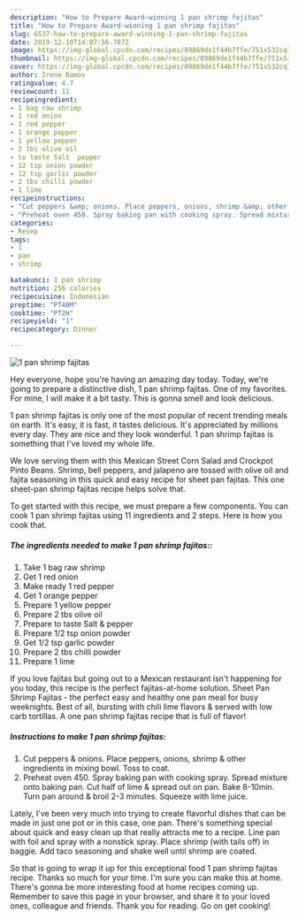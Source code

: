 ```yaml
---
description: "How to Prepare Award-winning 1 pan shrimp fajitas"
title: "How to Prepare Award-winning 1 pan shrimp fajitas"
slug: 6537-how-to-prepare-award-winning-1-pan-shrimp-fajitas
date: 2019-12-10T14:07:56.787Z
image: https://img-global.cpcdn.com/recipes/89869de1f44b7ffe/751x532cq70/1-pan-shrimp-fajitas-recipe-main-photo.jpg
thumbnail: https://img-global.cpcdn.com/recipes/89869de1f44b7ffe/751x532cq70/1-pan-shrimp-fajitas-recipe-main-photo.jpg
cover: https://img-global.cpcdn.com/recipes/89869de1f44b7ffe/751x532cq70/1-pan-shrimp-fajitas-recipe-main-photo.jpg
author: Irene Ramos
ratingvalue: 4.7
reviewcount: 11
recipeingredient:
- 1 bag raw shrimp
- 1 red onion
- 1 red pepper
- 1 orange pepper
- 1 yellow pepper
- 2 tbs olive oil
- to taste Salt  pepper
- 12 tsp onion powder
- 12 tsp garlic powder
- 2 tbs chilli powder
- 1 lime
recipeinstructions:
- "Cut peppers &amp; onions. Place peppers, onions, shrimp &amp; other ingredients in mixing bowl. Toss to coat."
- "Preheat oven 450. Spray baking pan with cooking spray. Spread mixture onto baking pan. Cut half of lime &amp; spread out on pan. Bake 8-10min. Turn pan around &amp; broil 2-3 minutes. Squeeze with lime juice."
categories:
- Resep
tags:
- 1
- pan
- shrimp

katakunci: 1 pan shrimp
nutrition: 256 calories
recipecuisine: Indonesian
preptime: "PT40M"
cooktime: "PT2H"
recipeyield: "1"
recipecategory: Dinner

---
```



![1 pan shrimp fajitas](https://img-global.cpcdn.com/recipes/89869de1f44b7ffe/751x532cq70/1-pan-shrimp-fajitas-recipe-main-photo.jpg)

Hey everyone, hope you're having an amazing day today. Today, we're going to prepare a distinctive dish, 1 pan shrimp fajitas. One of my favorites. For mine, I will make it a bit tasty. This is gonna smell and look delicious.

1 pan shrimp fajitas is only one of the most popular of recent trending meals on earth. It's easy, it is fast, it tastes delicious. It's appreciated by millions every day. They are nice and they look wonderful. 1 pan shrimp fajitas is something that I've loved my whole life.

We love serving them with this Mexican Street Corn Salad and Crockpot Pinto Beans. Shrimp, bell peppers, and jalapeno are tossed with olive oil and fajita seasoning in this quick and easy recipe for sheet pan fajitas. This one sheet-pan shrimp fajitas recipe helps solve that.


To get started with this recipe, we must prepare a few components. You can cook 1 pan shrimp fajitas using 11 ingredients and 2 steps. Here is how you cook that.

##### The ingredients needed to make 1 pan shrimp fajitas::

1. Take 1 bag raw shrimp
1. Get 1 red onion
1. Make ready 1 red pepper
1. Get 1 orange pepper
1. Prepare 1 yellow pepper
1. Prepare 2 tbs olive oil
1. Prepare to taste Salt &amp; pepper
1. Prepare 1/2 tsp onion powder
1. Get 1/2 tsp garlic powder
1. Prepare 2 tbs chilli powder
1. Prepare 1 lime


If you love fajitas but going out to a Mexican restaurant isn&#39;t happening for you today, this recipe is the perfect fajitas-at-home solution. Sheet Pan Shrimp Fajitas - the perfect easy and healthy one pan meal for busy weeknights. Best of all, bursting with chili lime flavors &amp; served with low carb tortillas. A one pan shrimp fajitas recipe that is full of flavor! 

##### Instructions to make 1 pan shrimp fajitas:

1. Cut peppers &amp; onions. Place peppers, onions, shrimp &amp; other ingredients in mixing bowl. Toss to coat.
1. Preheat oven 450. Spray baking pan with cooking spray. Spread mixture onto baking pan. Cut half of lime &amp; spread out on pan. Bake 8-10min. Turn pan around &amp; broil 2-3 minutes. Squeeze with lime juice.


Lately, I&#39;ve been very much into trying to create flavorful dishes that can be made in just one pot or in this case, one pan. There&#39;s something special about quick and easy clean up that really attracts me to a recipe. Line pan with foil and spray with a nonstick spray. Place shrimp (with tails off) in baggie. Add taco seasoning and shake well until shrimp are coated. 

So that is going to wrap it up for this exceptional food 1 pan shrimp fajitas recipe. Thanks so much for your time. I'm sure you can make this at home. There's gonna be more interesting food at home recipes coming up. Remember to save this page in your browser, and share it to your loved ones, colleague and friends. Thank you for reading. Go on get cooking!
